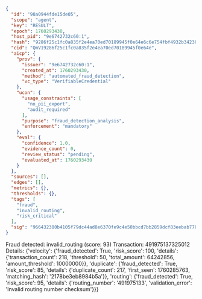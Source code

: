 ```json
{
  "id": "98a0944fde15de05",
  "scope": "agent",
  "key": "RESULT",
  "epoch": 1760293430,
  "host_pid": "9e6742732c60:1",
  "hash": "9286f25c1fc0a835f2e4ea70ed70189945f0e64e6c6e754fbf4932b34238d335",
  "cid": "QmV19286f25c1fc0a835f2e4ea70ed70189945f0e64e",
  "aicp": {
    "prov": {
      "issuer": "9e6742732c60:1",
      "created_at": 1760293430,
      "method": "automated_fraud_detection",
      "vc_type": "VerifiableCredential"
    },
    "ucon": {
      "usage_constraints": [
        "no_pii_export",
        "audit_required"
      ],
      "purpose": "fraud_detection_analysis",
      "enforcement": "mandatory"
    },
    "eval": {
      "confidence": 1.0,
      "evidence_count": 0,
      "review_status": "pending",
      "evaluated_at": 1760293430
    }
  },
  "sources": [],
  "edges": [],
  "metrics": {},
  "thresholds": {},
  "tags": [
    "fraud",
    "invalid_routing",
    "risk_critical"
  ],
  "sig": "966432380b4105f79dc44ad8e6370fe9c4e50bbcd7bb2859dcf83eebab7785ec"
}
```

Fraud detected: invalid_routing (score: 93)
Transaction: 491975137325012
Details: {'velocity': {'fraud_detected': True, 'risk_score': 100, 'details': {'transaction_count': 218, 'threshold': 50, 'total_amount': 64242856, 'amount_threshold': 10000000}}, 'duplicate': {'fraud_detected': True, 'risk_score': 85, 'details': {'duplicate_count': 217, 'first_seen': 1760285763, 'matching_hash': '2178be3eb8984b5a'}}, 'routing': {'fraud_detected': True, 'risk_score': 95, 'details': {'routing_number': '491975133', 'validation_error': 'Invalid routing number checksum'}}}